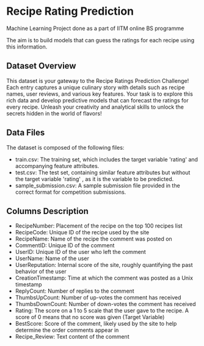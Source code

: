 # Recipe Rating Prediction
Machine Learning Project done as a part of IITM online BS programme

The aim is to build models that can guess the ratings for each recipe using this information.

## Dataset Overview

This dataset is your gateway to the Recipe Ratings Prediction Challenge! Each entry captures a unique culinary story with details such as recipe names, user reviews, and various key features. Your task is to explore this rich data and develop predictive models that can forecast the ratings for every recipe. Unleash your creativity and analytical skills to unlock the secrets hidden in the world of flavors!

## Data Files
The dataset is composed of the following files:
* train.csv: The training set, which includes the target variable 'rating' and accompanying feature attributes.
* test.csv: The test set, containing similar feature attributes but without the target variable 'rating' , as it is the variable to be predicted.
* sample_submission.csv: A sample submission file provided in the correct format for competition submissions.

## Columns Description
* RecipeNumber: Placement of the recipe on the top 100 recipes list
* RecipeCode: Unique ID of the recipe used by the site
* RecipeName: Name of the recipe the comment was posted on
* CommentID: Unique ID of the comment
* UserID: Unique ID of the user who left the comment
* UserName: Name of the user
* UserReputation: Internal score of the site, roughly quantifying the past behavior of the user
* CreationTimestamp: Time at which the comment was posted as a Unix timestamp
* ReplyCount: Number of replies to the comment
* ThumbsUpCount: Number of up-votes the comment has received
* ThumbsDownCount: Number of down-votes the comment has received
* Rating: The score on a 1 to 5 scale that the user gave to the recipe. A score of 0 means that no score was given (Target Variable)
* BestScore: Score of the comment, likely used by the site to help determine the order comments appear in
* Recipe_Review: Text content of the comment
